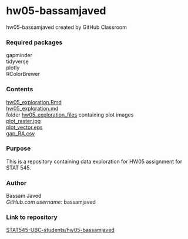 # hw05-bassamjaved
hw05-bassamjaved created by GitHub Classroom

### Required packages

gapminder<br/>
tidyverse<br/>
plotly<br/>
RColorBrewer

### Contents

[hw05_exploration.Rmd](https://github.com/STAT545-UBC-students/hw05-bassamjaved/blob/master/STAT545_hw05_exploration.Rmd)<br/>
[hw05_exploration.md](https://github.com/STAT545-UBC-students/hw04-bassamjaved/blob/master/STAT545_hw05_exploration.md)<br/>
folder [hw05_exploration_files](https://github.com/STAT545-UBC-students/hw05-bassamjaved/tree/master/STAT545_hw05_exploration_files/figure-gfm) containing plot images<br/>
[plot_raster.jpg](https://github.com/STAT545-UBC-students/hw05-bassamjaved/blob/master/plot_raster.jpg)<br/>
[plot_vector.eps](https://github.com/STAT545-UBC-students/hw05-bassamjaved/blob/master/plot_vector.eps)<br/>
[gap_RA.csv](https://github.com/STAT545-UBC-students/hw05-bassamjaved/blob/master/gap_RA.csv)

### Purpose

This is a repository containing data exploration for HW05 assignment for STAT 545.

### Author

Bassam Javed<br/>
_GitHub.com username\:_ bassamjaved

### Link to repository

[STAT545-UBC-students/hw05-bassamjaved](https://github.com/STAT545-UBC-students/hw05-bassamjaved)
